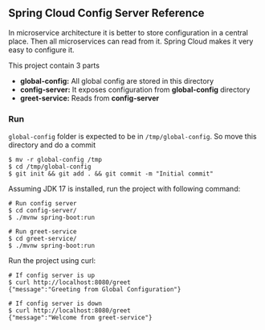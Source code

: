 ## Spring Cloud Config Server Reference

In microservice architecture it is better to store configuration in a central place. Then all microservices can read from it.
Spring Cloud makes it very easy to configure it.

This project contain 3 parts
* **global-config:** All global config are stored in this directory 
* **config-server:** It exposes configuration from **global-config** directory
* **greet-service:** Reads from **config-server**

### Run

`global-config` folder is expected to be in `/tmp/global-config`. So move this directory and do a commit

```
$ mv -r global-config /tmp
$ cd /tmp/global-config
$ git init && git add . && git commit -m "Initial commit"
```

Assuming JDK 17 is installed, run the project with following command:

```shell
# Run config server
$ cd config-server/
$ ./mvnw spring-boot:run

# Run greet-service
$ cd greet-service/
$ ./mvnw spring-boot:run
```

Run the project using curl:
```shell
# If config server is up
$ curl http://localhost:8080/greet
{"message":"Greeting from Global Configuration"}

# If config server is down
$ curl http://localhost:8080/greet
{"message":"Welcome from greet-service"}
```
